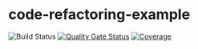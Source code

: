 # code-refactoring-example
![Build Status](https://github.com/Hall-Ma/code-refactoring-example/actions/workflows/build.yml/badge.svg)
[![Quality Gate Status](https://sonarcloud.io/api/project_badges/measure?project=Hall-Ma_code-refactoring-example&metric=alert_status)](https://sonarcloud.io/summary/new_code?id=Hall-Ma_code-refactoring-example)
[![Coverage](https://sonarcloud.io/api/project_badges/measure?project=Hall-Ma_code-refactoring-example&metric=coverage)](https://sonarcloud.io/summary/new_code?id=Hall-Ma_code-refactoring-example)
